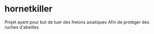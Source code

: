 # hornetkiller
Projet ayant pour but de tuer des frelons asiatiques
Afin de protéger des ruches d'abeilles
